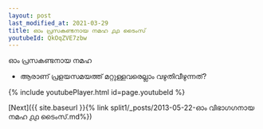 ```yaml
---
layout: post
last_modified_at: 2021-03-29
title: ഓം പ്രസകണ്ടനായ നമഹ ൧൧ ടൈംസ്
youtubeId: QkOqZVE7zbw
---
```

 
 
 ഓം പ്രസകണ്ടനായ നമഹ 
 
 -  ആരാണ് പ്രളയസമയത്ത് മറ്റുള്ളവരെല്ലാം വഴുതിവീഴുന്നത്? 
 
  
 
  
 
 
 
 
 
 


{% include youtubePlayer.html id=page.youtubeId %}
 
[Next]({{ site.baseurl }}{% link  split1/_posts/2013-05-22-ഓം വിഭാഗഗനായ നമഹ ൧൧ ടൈംസ്.md%})
 
